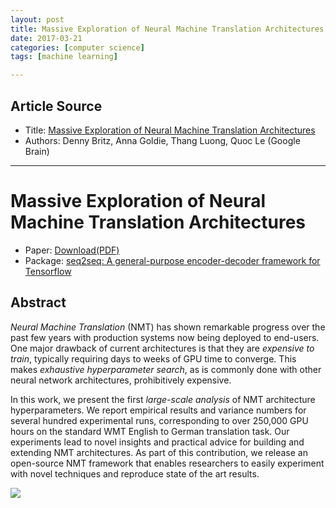 ```yaml
---
layout: post
title: Massive Exploration of Neural Machine Translation Architectures
date: 2017-03-21
categories: [computer science]
tags: [machine learning]

---
```



## Article Source
* Title: [Massive Exploration of Neural Machine Translation Architectures](http://hgpu.org/?p=17058)
* Authors: Denny Britz, Anna Goldie, Thang Luong, Quoc Le (Google Brain)

---


Massive Exploration of Neural Machine Translation Architectures
====================================

* Paper: [Download(PDF)](https://arxiv.org/pdf/1703.03906)
* Package: [seq2seq: A general-purpose encoder-decoder framework for Tensorflow](https://github.com/google/seq2seq/)


## Abstract

*Neural Machine Translation* (NMT) has shown remarkable progress over the past few years with production systems now being deployed to end-users. One major drawback of current architectures is that they are *expensive to train*, typically requiring days to weeks of GPU time to converge. This makes *exhaustive hyperparameter search*, as is commonly done with other neural network architectures, prohibitively expensive. 

In this work, we present the first *large-scale analysis* of NMT architecture hyperparameters. We report empirical results and variance numbers for several hundred experimental runs, corresponding to over 250,000 GPU hours on the standard WMT English to German translation task. Our experiments lead to novel insights and practical advice for building and extending NMT architectures. As part of this contribution, we release an open-source NMT framework that enables researchers to easily experiment with novel techniques and reproduce state of the art results.

[![](http://sungsoo.github.com/images/encoder-decoder.png)](http://sungsoo.github.com/images/encoder-decoder.png)